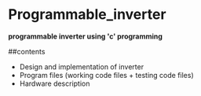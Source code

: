 # Programmable_inverter

**programmable inverter using 'c' programming**

##contents
- Design and implementation of inverter
- Program files (working code files + testing code files)
- Hardware description

##
